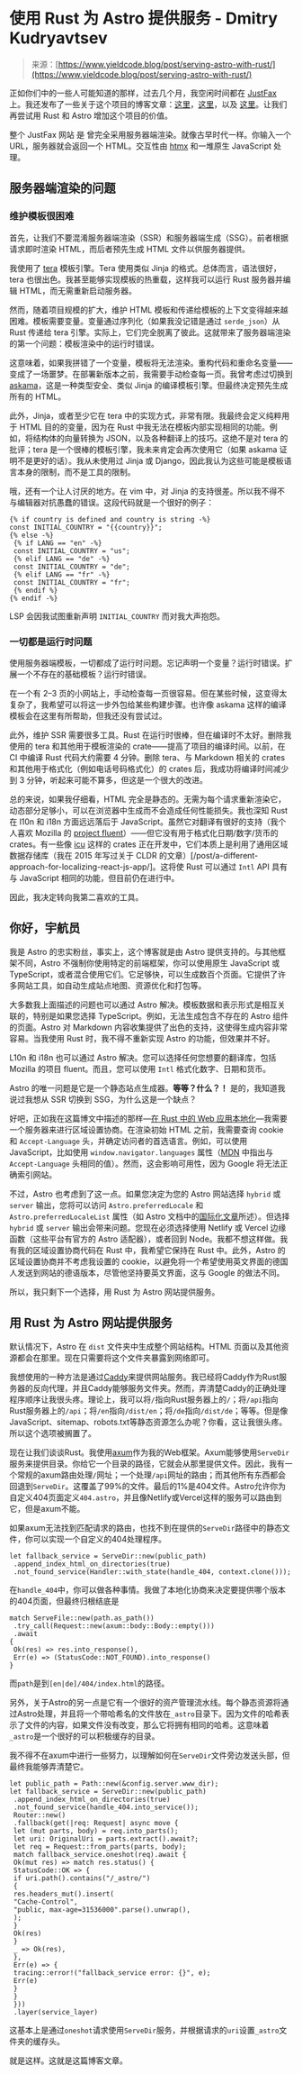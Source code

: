 <!--yml

类别：未分类

日期：2024-05-27 14:47:40

-->

# 使用 Rust 为 Astro 提供服务 - Dmitry Kudryavtsev

> 来源：[https://www.yieldcode.blog/post/serving-astro-with-rust/](https://www.yieldcode.blog/post/serving-astro-with-rust/)

正如你们中的一些人可能知道的那样，过去几个月，我空闲时间都在 [JustFax](https://justfax.online) 上。我还发布了一些关于这个项目的博客文章：[这里](/post/building-a-webapp-in-rust/)，[这里](/post/webapp-localization-in-rust/)，以及 [这里](/post/rendering-emails-with-svelte/)。让我们再尝试用 Rust 和 Astro 增加这个项目的价值。

整个 JustFax 网站 ~~是~~ 曾完全采用服务器端渲染。就像古早时代一样。你输入一个 URL，服务器就会返回一个 HTML。交互性由 [htmx](https://htmx.org/) 和一堆原生 JavaScript 处理。

## 服务器端渲染的问题

### 维护模板很困难

首先，让我们不要混淆服务器端渲染（SSR）和服务器端生成（SSG）。前者根据请求即时渲染 HTML，而后者预先生成 HTML 文件以供服务器提供。

我使用了 [tera](https://docs.rs/tera/latest/tera/) 模板引擎。Tera 使用类似 Jinja 的格式。总体而言，语法很好，tera 也很出色。我甚至能够实现模板的热重载，这样我可以运行 Rust 服务器并编辑 HTML，而无需重新启动服务器。

然而，随着项目规模的扩大，维护 HTML 模板和传递给模板的上下文变得越来越困难。模板需要变量。变量通过序列化（如果我没记错是通过 `serde_json`）从 Rust 传递给 tera 引擎。实际上，它们完全脱离了彼此。这就带来了服务器端渲染的第一个问题：模板渲染中的运行时错误。

这意味着，如果我拼错了一个变量，模板将无法渲染。重构代码和重命名变量——变成了一场噩梦。在部署新版本之前，我需要手动检查每一页。我曾考虑过切换到 [askama](https://github.com/djc/askama)，这是一种类型安全、类似 Jinja 的编译模板引擎。但最终决定预先生成所有的 HTML。

此外，Jinja，或者至少它在 tera 中的实现方式，非常有限。我最终会定义纯粹用于 HTML 目的的变量，因为在 Rust 中我无法在模板内部实现相同的功能。例如，将结构体的向量转换为 JSON，以及各种翻译上的技巧。这绝不是对 tera 的批评；tera 是一个很棒的模板引擎，我未来肯定会再次使用它（如果 askama 证明不是更好的话）。我从未使用过 Jinja 或 Django，因此我认为这些可能是模板语言本身的限制，而不是工具的限制。

哦，还有一个让人讨厌的地方。在 vim 中，对 Jinja 的支持很差。所以我不得不与编辑器对抗愚蠢的错误。这段代码就是一个很好的例子：

```
{% if country is defined and country is string -%}
const INITIAL_COUNTRY = "{{country}}";
{% else -%}
 {% if LANG == "en" -%}
 const INITIAL_COUNTRY = "us";
 {% elif LANG == "de" -%}
 const INITIAL_COUNTRY = "de";
 {% elif LANG == "fr" -%}
 const INITIAL_COUNTRY = "fr";
 {% endif %}
{% endif -%} 
```

LSP 会因我试图重新声明 `INITIAL_COUNTRY` 而对我大声抱怨。

### 一切都是运行时问题

使用服务器端模板，一切都成了运行时问题。忘记声明一个变量？运行时错误。扩展一个不存在的基础模板？运行时错误。

在一个有 2–3 页的小网站上，手动检查每一页很容易。但在某些时候，这变得太复杂了，我希望可以将这一步外包给某些构建步骤。也许像 askama 这样的编译模板会在这里有所帮助，但我还没有尝试过。

此外，维护 SSR 需要很多工具。Rust 在运行时很棒，但在编译时不太好。删除我使用的 tera 和其他用于模板渲染的 crate——提高了项目的编译时间。以前，在 CI 中编译 Rust 代码大约需要 4 分钟。删除 tera、与 Markdown 相关的 crates 和其他用于格式化（例如电话号码格式化）的 crates 后，我成功将编译时间减少到 3 分钟，听起来可能不算多，但这是一个很大的改进。

总的来说，如果我仔细看，HTML 完全是静态的。无需为每个请求重新渲染它，动态部分足够小，可以在浏览器中生成而不会造成任何性能损失。我也深知 Rust 在 l10n 和 i18n 方面远远落后于 JavaScript。虽然它对翻译有很好的支持（我个人喜欢 Mozilla 的 [project fluent](https://projectfluent.org/)）——但它没有用于格式化日期/数字/货币的 crates。有一些像 [icu](https://crates.io/crates/icu) 这样的 crates 正在开发中，它们本质上是利用了通用区域数据存储库（我在 2015 年写过关于 CLDR 的文章）[/post/a-different-approach-for-localizing-react-js-app/]。这将使 Rust 可以通过 `Intl` API 具有与 JavaScript 相同的功能，但目前仍在进行中。

因此，我决定转向我第二喜欢的工具。

## 你好，宇航员

我是 Astro 的忠实粉丝，事实上，这个博客就是由 Astro 提供支持的。与其他框架不同，Astro 不强制你使用特定的前端框架，你可以使用原生 JavaScript 或 TypeScript，或者混合使用它们。它足够快，可以生成数百个页面。它提供了许多网站工具，如自动生成站点地图、资源优化和打包等。

大多数我上面描述的问题也可以通过 Astro 解决。模板数据和表示形式是相互关联的，特别是如果您选择 TypeScript。例如，无法生成包含不存在的 Astro 组件的页面。Astro 对 Markdown 内容收集提供了出色的支持，这使得生成内容非常容易。当我使用 Rust 时，我不得不重新实现 Astro 的功能，但效果并不好。

L10n 和 i18n 也可以通过 Astro 解决。您可以选择任何您想要的翻译库，包括 Mozilla 的项目 fluent。而且，您可以使用 `Intl` 格式化数字、日期和货币。

Astro 的唯一问题是它是一个静态站点生成器。**等等？什么？！** 是的，我知道我说过我想从 SSR 切换到 SSG，为什么这是一个缺点？

好吧，正如我在这篇博文中描述的那样—[在 Rust 中的 Web 应用本地化](/post/webapp-localization-in-rust/)—我需要一个服务器来进行区域设置协商。在渲染初始 HTML 之前，我需要查询 cookie 和 `Accept-Language` 头，并确定访问者的首选语言。例如，可以使用 JavaScript，比如使用 `window.navigator.languages` 属性（[MDN](https://developer.mozilla.org/en-US/docs/Web/API/Navigator/languages) 中指出与 `Accept-Language` 头相同的值）。然而，这会影响可用性，因为 Google 将无法正确索引网站。

不过，Astro 也考虑到了这一点。如果您决定为您的 Astro 网站选择 `hybrid` 或 `server` 输出，您将可以访问 `Astro.preferredLocale` 和 `Astro.preferredLocaleList` 属性（如 Astro 文档中的[国际化文章](https://docs.astro.build/en/guides/internationalization/#browser-language-detection)所述）。但选择 `hybrid` 或 `server` 输出会带来问题。您现在必须选择使用 Netlify 或 Vercel 边缘函数（这些平台有官方的 Astro 适配器），或者回到 Node。我都不想这样做。我有我的区域设置协商代码在 Rust 中，我希望它保持在 Rust 中。此外，Astro 的区域设置协商并不考虑我设置的 cookie，以避免将一个希望使用英文界面的德国人发送到网站的德语版本，尽管他坚持要英文界面，这与 Google 的做法不同。

所以，我只剩下一个选择，用 Rust 为 Astro 网站提供服务。

## 用 Rust 为 Astro 网站提供服务

默认情况下，Astro 在 `dist` 文件夹中生成整个网站结构。HTML 页面以及其他资源都会在那里。现在只需要将这个文件夹暴露到网络即可。

我想使用的一种方法是通过[Caddy](https://caddyserver.com/)来提供网站服务。我已经将Caddy作为Rust服务器的反向代理，并且Caddy能够服务文件夹。然而，弄清楚Caddy的正确处理程序顺序让我很头疼。理论上，我可以将`/`指向Rust服务器上的`/`；将`/api`指向Rust服务器上的`/api`；将`/en`指向`/dist/en`；将`/de`指向`/dist/de`；等等。但是像JavaScript、sitemap、robots.txt等静态资源怎么办呢？你看，这让我很头疼。所以这个选项被搁置了。

现在让我们谈谈Rust。我使用[axum](https://github.com/tokio-rs/axum)作为我的Web框架。Axum能够使用`ServeDir`服务来提供目录。你给它一个目录的路径，它就会从那里提供文件。因此，我有一个常规的axum路由处理`/`网址；一个处理`/api`网址的路由；而其他所有东西都会回退到`ServeDir`。这覆盖了99%的文件。最后的1%是404文件。Astro允许你为自定义404页面定义`404.astro`，并且像Netlify或Vercel这样的服务可以路由到它，但是axum不能。

如果axum无法找到匹配请求的路由，也找不到在提供的`ServeDir`路径中的静态文件，你可以实现一个自定义的404处理程序。

```
let fallback_service = ServeDir::new(public_path)
 .append_index_html_on_directories(true)
 .not_found_service(Handler::with_state(handle_404, context.clone())); 
```

在`handle_404`中，你可以做各种事情。我做了本地化协商来决定要提供哪个版本的404页面，但最终归根结底是

```
match ServeFile::new(path.as_path())
 .try_call(Request::new(axum::body::Body::empty()))
 .await
{
 Ok(res) => res.into_response(),
 Err(e) => (StatusCode::NOT_FOUND).into_response()
} 
```

而`path`是到`[en|de]/404/index.html`的路径。

另外，关于Astro的另一点是它有一个很好的资产管理流水线。每个静态资源将通过Astro处理，并且将一个带哈希名的文件放在`_astro`目录下。因为文件的哈希表示了文件的内容，如果文件没有改变，那么它将拥有相同的哈希。这意味着`_astro`是一个很好的可以积极缓存的目录。

我不得不在axum中进行一些努力，以理解如何在`ServeDir`文件旁边发送头部，但最终我能够弄清楚它。

```
let public_path = Path::new(&config.server.www_dir);
let fallback_service = ServeDir::new(public_path)
 .append_index_html_on_directories(true)
 .not_found_service(handle_404.into_service());
 Router::new()
 .fallback(get(|req: Request| async move {
 let (mut parts, body) = req.into_parts();
 let uri: OriginalUri = parts.extract().await?;
 let req = Request::from_parts(parts, body);
 match fallback_service.oneshot(req).await {
 Ok(mut res) => match res.status() {
 StatusCode::OK => {
 if uri.path().contains("/_astro/")
 {
 res.headers_mut().insert(
 "Cache-Control",
 "public, max-age=31536000".parse().unwrap(),
 );
 }
 Ok(res)
 }
 _ => Ok(res),
 },
 Err(e) => {
 tracing::error!("fallback_service error: {}", e);
 Err(e)
 }
 }
 }))
 .layer(service_layer) 
```

这基本上是通过`oneshot`请求使用`ServeDir`服务，并根据请求的`uri`设置`_astro`文件夹的缓存头。

就是这样。这就是这篇博客文章。
